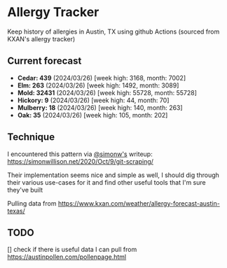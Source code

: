 # Allergy Tracker

Keep history of allergies in Austin, TX using github Actions (sourced from KXAN's allergy tracker)

## Current forecast
<!-- INJECT FORECAST -->
- **Cedar: 439** (2024/03/26)  [week high: 3168, month: 7002]
- **Elm: 263** (2024/03/26)  [week high: 1492, month: 3089]
- **Mold: 32431** (2024/03/26)  [week high: 55728, month: 55728]
- **Hickory: 9** (2024/03/26)  [week high: 44, month: 70]
- **Mulberry: 18** (2024/03/26)  [week high: 140, month: 263]
- **Oak: 35** (2024/03/26)  [week high: 105, month: 202]
<!-- END INJECT FORECAST -->

## Technique

I encountered this pattern via [@simonw's](https://github.com/simonw) writeup: https://simonwillison.net/2020/Oct/9/git-scraping/

Their implementation seems nice and simple as well, I should dig through their various use-cases for it and find other useful tools that I'm sure they've built

Pulling data from https://www.kxan.com/weather/allergy-forecast-austin-texas/

## TODO

[] check if there is useful data I can pull from https://austinpollen.com/pollenpage.html
